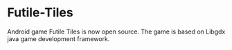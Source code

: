 # Futile-Tiles
Android game Futile Tiles is now open source. The game is based on Libgdx java game development framework.
